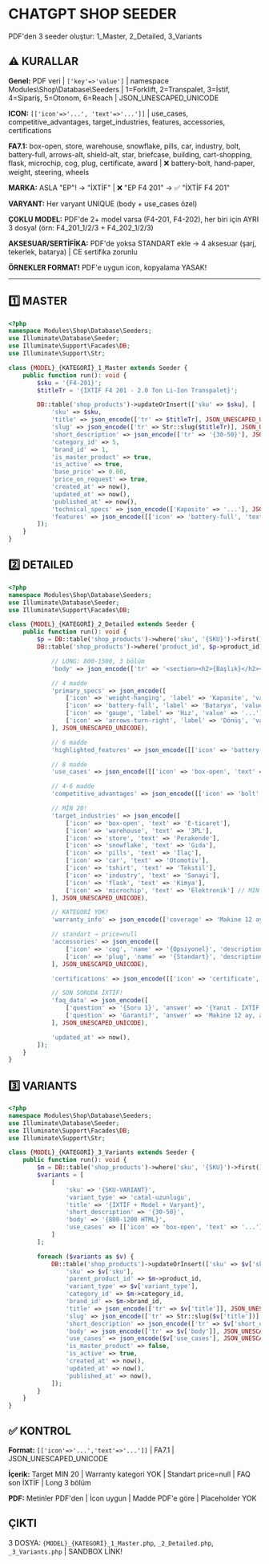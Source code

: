 # CHATGPT SHOP SEEDER

PDF'den 3 seeder oluştur: 1_Master, 2_Detailed, 3_Variants

## ⚠️ KURALLAR

**Genel:** PDF veri | `['key'=>'value']` | namespace Modules\Shop\Database\Seeders | 1=Forklift, 2=Transpalet, 3=İstif, 4=Sipariş, 5=Otonom, 6=Reach | JSON_UNESCAPED_UNICODE

**ICON:** `[['icon'=>'...', 'text'=>'...']]` | use_cases, competitive_advantages, target_industries, features, accessories, certifications

**FA7.1:** box-open, store, warehouse, snowflake, pills, car, industry, bolt, battery-full, arrows-alt, shield-alt, star, briefcase, building, cart-shopping, flask, microchip, cog, plug, certificate, award | ❌ battery-bolt, hand-paper, weight, steering, wheels

**MARKA:** ASLA "EP"! → "İXTİF" | ❌ "EP F4 201" → ✅ "İXTİF F4 201"

**VARYANT:** Her varyant UNIQUE (body + use_cases özel)

**ÇOKLU MODEL:** PDF'de 2+ model varsa (F4-201, F4-202), her biri için AYRI 3 dosya! (örn: F4_201_1/2/3 + F4_202_1/2/3)

**AKSESUAR/SERTİFİKA:** PDF'de yoksa STANDART ekle → 4 aksesuar (şarj, tekerlek, batarya) | CE sertifika zorunlu

**ÖRNEKLER FORMAT!** PDF'e uygun icon, kopyalama YASAK!

---

## 1️⃣ MASTER

```php
<?php
namespace Modules\Shop\Database\Seeders;
use Illuminate\Database\Seeder;
use Illuminate\Support\Facades\DB;
use Illuminate\Support\Str;

class {MODEL}_{KATEGORİ}_1_Master extends Seeder {
    public function run(): void {
        $sku = '{F4-201}';
        $titleTr = '{İXTİF F4 201 - 2.0 Ton Li-Ion Transpalet}';

        DB::table('shop_products')->updateOrInsert(['sku' => $sku], [
            'sku' => $sku,
            'title' => json_encode(['tr' => $titleTr], JSON_UNESCAPED_UNICODE),
            'slug' => json_encode(['tr' => Str::slug($titleTr)], JSON_UNESCAPED_UNICODE),
            'short_description' => json_encode(['tr' => '{30-50}'], JSON_UNESCAPED_UNICODE),
            'category_id' => 5,
            'brand_id' => 1,
            'is_master_product' => true,
            'is_active' => true,
            'base_price' => 0.00,
            'price_on_request' => true,
            'created_at' => now(),
            'updated_at' => now(),
            'published_at' => now(),
            'technical_specs' => json_encode(['Kapasite' => '...'], JSON_UNESCAPED_UNICODE),
            'features' => json_encode([['icon' => 'battery-full', 'text' => '...']], JSON_UNESCAPED_UNICODE), // 8x
        ]);
    }
}
```

## 2️⃣ DETAILED

```php
<?php
namespace Modules\Shop\Database\Seeders;
use Illuminate\Database\Seeder;
use Illuminate\Support\Facades\DB;

class {MODEL}_{KATEGORİ}_2_Detailed extends Seeder {
    public function run(): void {
        $p = DB::table('shop_products')->where('sku', '{SKU}')->first();
        DB::table('shop_products')->where('product_id', $p->product_id)->update([

            // LONG: 800-1500, 3 bölüm
            'body' => json_encode(['tr' => '<section><h2>{Başlık}</h2><p>{100-150}</p></section><section><h3>Teknik</h3><p>{200-300}</p></section><section><h3>Sonuç</h3><p>0216 755 3 555</p></section>'], JSON_UNESCAPED_UNICODE),

            // 4 madde
            'primary_specs' => json_encode([
                ['icon' => 'weight-hanging', 'label' => 'Kapasite', 'value' => '...'],
                ['icon' => 'battery-full', 'label' => 'Batarya', 'value' => '...'],
                ['icon' => 'gauge', 'label' => 'Hız', 'value' => '...'],
                ['icon' => 'arrows-turn-right', 'label' => 'Dönüş', 'value' => '...']
            ], JSON_UNESCAPED_UNICODE),

            // 6 madde
            'highlighted_features' => json_encode([['icon' => 'battery-full', 'title' => '...', 'description' => '...']], JSON_UNESCAPED_UNICODE),

            // 8 madde
            'use_cases' => json_encode([['icon' => 'box-open', 'text' => '...']], JSON_UNESCAPED_UNICODE),

            // 4-6 madde
            'competitive_advantages' => json_encode([['icon' => 'bolt', 'text' => '...']], JSON_UNESCAPED_UNICODE),

            // MİN 20!
            'target_industries' => json_encode([
                ['icon' => 'box-open', 'text' => 'E-ticaret'],
                ['icon' => 'warehouse', 'text' => '3PL'],
                ['icon' => 'store', 'text' => 'Perakende'],
                ['icon' => 'snowflake', 'text' => 'Gıda'],
                ['icon' => 'pills', 'text' => 'İlaç'],
                ['icon' => 'car', 'text' => 'Otomotiv'],
                ['icon' => 'tshirt', 'text' => 'Tekstil'],
                ['icon' => 'industry', 'text' => 'Sanayi'],
                ['icon' => 'flask', 'text' => 'Kimya'],
                ['icon' => 'microchip', 'text' => 'Elektronik'] // MIN 20
            ], JSON_UNESCAPED_UNICODE),

            // KATEGORİ YOK!
            'warranty_info' => json_encode(['coverage' => 'Makine 12 ay, Li-Ion batarya 24 ay garanti.', 'duration_months' => 12, 'battery_warranty_months' => 24], JSON_UNESCAPED_UNICODE),

            // standart → price=null
            'accessories' => json_encode([
                ['icon' => 'cog', 'name' => '{Opsiyonel}', 'description' => '...', 'is_standard' => false, 'price' => 'Talep üzerine'],
                ['icon' => 'plug', 'name' => '{Standart}', 'description' => '...', 'is_standard' => true, 'price' => null]
            ], JSON_UNESCAPED_UNICODE),

            'certifications' => json_encode([['icon' => 'certificate', 'name' => 'CE', 'year' => '2024', 'authority' => 'EU']], JSON_UNESCAPED_UNICODE),

            // SON SORUDA İXTİF!
            'faq_data' => json_encode([
                ['question' => '{Soru 1}', 'answer' => '{Yanıt - İXTİF YOK}'],
                ['question' => 'Garanti?', 'answer' => 'Makine 12 ay, akü 24 ay. İXTİF 0216 755 3 555.'] // 10-12, son İXTİF
            ], JSON_UNESCAPED_UNICODE),

            'updated_at' => now(),
        ]);
    }
}
```

## 3️⃣ VARIANTS

```php
<?php
namespace Modules\Shop\Database\Seeders;
use Illuminate\Database\Seeder;
use Illuminate\Support\Facades\DB;
use Illuminate\Support\Str;

class {MODEL}_{KATEGORİ}_3_Variants extends Seeder {
    public function run(): void {
        $m = DB::table('shop_products')->where('sku', '{SKU}')->first();
        $variants = [
            [
                'sku' => '{SKU-VARIANT}',
                'variant_type' => 'catal-uzunlugu',
                'title' => '{İXTİF + Model + Varyant}',
                'short_description' => '{30-50}',
                'body' => '{800-1200 HTML}',
                'use_cases' => [['icon' => 'box-open', 'text' => '...']] // 6x
            ]
        ];

        foreach ($variants as $v) {
            DB::table('shop_products')->updateOrInsert(['sku' => $v['sku']], [
                'sku' => $v['sku'],
                'parent_product_id' => $m->product_id,
                'variant_type' => $v['variant_type'],
                'category_id' => $m->category_id,
                'brand_id' => $m->brand_id,
                'title' => json_encode(['tr' => $v['title']], JSON_UNESCAPED_UNICODE),
                'slug' => json_encode(['tr' => Str::slug($v['title'])], JSON_UNESCAPED_UNICODE),
                'short_description' => json_encode(['tr' => $v['short_description']], JSON_UNESCAPED_UNICODE),
                'body' => json_encode(['tr' => $v['body']], JSON_UNESCAPED_UNICODE),
                'use_cases' => json_encode($v['use_cases'], JSON_UNESCAPED_UNICODE),
                'is_master_product' => false,
                'is_active' => true,
                'created_at' => now(),
                'updated_at' => now(),
                'published_at' => now(),
            ]);
        }
    }
}
```

## ✅ KONTROL

**Format:** `[['icon'=>'...','text'=>'...']]` | FA7.1 | JSON_UNESCAPED_UNICODE

**İçerik:** Target MIN 20 | Warranty kategori YOK | Standart price=null | FAQ son İXTİF | Long 3 bölüm

**PDF:** Metinler PDF'den | İcon uygun | Madde PDF'e göre | Placeholder YOK

## ÇIKTI

3 DOSYA: `{MODEL}_{KATEGORİ}_1_Master.php`, `_2_Detailed.php`, `_3_Variants.php` | SANDBOX LİNK!
